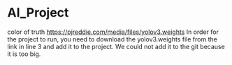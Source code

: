 # AI_Project
color of truth
https://pjreddie.com/media/files/yolov3.weights
In order for the project to run, you need to download the yolov3.weights file from the link in line 3 and add it to the project.
We could not add it to the git because it is too big.  
